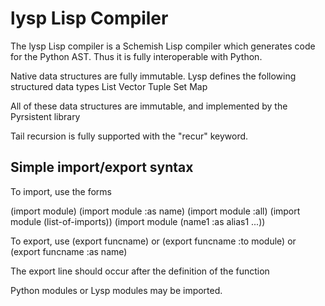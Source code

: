 # lysp Lisp Compiler

The lysp Lisp compiler is a Schemish Lisp compiler which generates code for the Python AST. Thus it is fully interoperable with Python.

Native data structures are fully immutable. Lysp defines the following structured data types
List
Vector
Tuple
Set
Map

All of these data structures are immutable, and implemented by the Pyrsistent library

Tail recursion is fully supported with the "recur" keyword.


## Simple import/export syntax
To import, use the forms

(import module)
(import module :as name)
(import module :all)
(import module (list-of-imports))
(import module (name1 :as alias1 ...))

To export, use
(export funcname)
or
(export funcname :to module)
or 
(export funcname :as name)

The export line should occur after the definition of the function

Python modules or Lysp modules may be imported.
